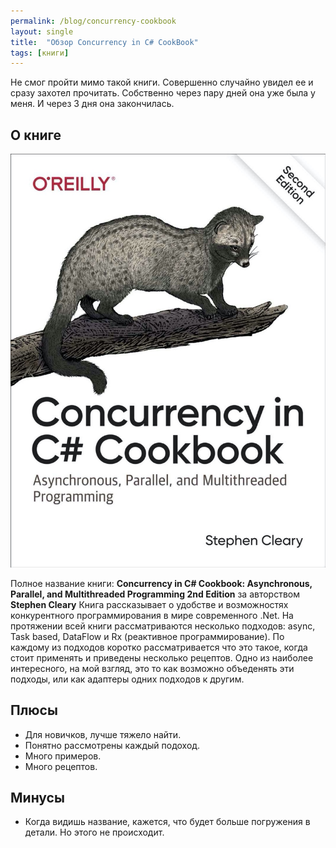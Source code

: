 ```yaml
---
permalink: /blog/concurrency-cookbook
layout: single
title:  "Обзор Concurrency in C# CookBook"
tags: [книги]
---
```


Не смог пройти мимо такой книги. Совершенно случайно увидел ее и сразу захотел прочитать.
Собственно через пару дней она уже была у меня. И через 3 дня она закончилась.

## О книге

![Обложка](/assets/images/concurrency-ck-cover.jpg)

Полное название книги: **Concurrency in C# Cookbook: Asynchronous, Parallel, and Multithreaded Programming 2nd Edition** за авторством **Stephen Cleary**
Книга рассказывает о удобстве и возможностях конкурентного программирования в мире современного .Net. На протяжении всей книги рассматриваются несколько подходов: async, Task based, DataFlow и Rx (реактивное программирование).
По каждому из подходов коротко рассматривается что это такое, когда стоит применять и приведены несколько рецептов.
Одно из наиболее интересного, на мой взгляд, это то как возможно объеденять эти подходы, или как адаптеры одних подходов к другим.

## Плюсы

* Для новичков, лучше тяжело найти.
* Понятно рассмотрены каждый подоход.
* Много примеров.
* Много рецептов.

## Минусы

* Когда видишь название, кажется, что будет больше погружения в детали. Но этого не происходит.